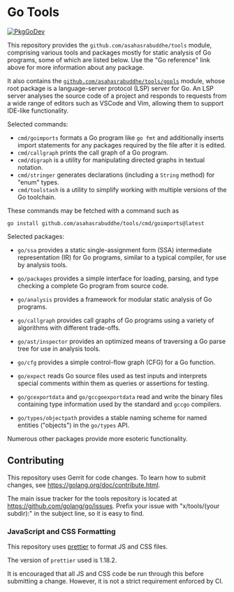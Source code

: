 # Go Tools

[![PkgGoDev](https://pkg.go.dev/badge/github.com/asahasrabuddhe/tools)](https://pkg.go.dev/github.com/asahasrabuddhe/tools)

This repository provides the `github.com/asahasrabuddhe/tools` module, comprising
various tools and packages mostly for static analysis of Go programs,
some of which are listed below.
Use the "Go reference" link above for more information about any package.

It also contains the
[`github.com/asahasrabuddhe/tools/gopls`](https://pkg.go.dev/github.com/asahasrabuddhe/tools/gopls)
module, whose root package is a language-server protocol (LSP) server for Go.
An LSP server analyses the source code of a project and
responds to requests from a wide range of editors such as VSCode and
Vim, allowing them to support IDE-like functionality.

<!-- List only packages of general interest below. -->

Selected commands:

- `cmd/goimports` formats a Go program like `go fmt` and additionally
  inserts import statements for any packages required by the file
  after it is edited.
- `cmd/callgraph` prints the call graph of a Go program.
- `cmd/digraph` is a utility for manipulating directed graphs in textual notation.
- `cmd/stringer` generates declarations (including a `String` method) for "enum" types.
- `cmd/toolstash` is a utility to simplify working with multiple versions of the Go toolchain.

These commands may be fetched with a command such as
```
go install github.com/asahasrabuddhe/tools/cmd/goimports@latest
```

Selected packages:

- `go/ssa` provides a static single-assignment form (SSA) intermediate
  representation (IR) for Go programs, similar to a typical compiler,
  for use by analysis tools.

- `go/packages` provides a simple interface for loading, parsing, and
  type checking a complete Go program from source code.

- `go/analysis` provides a framework for modular static analysis of Go
  programs.

- `go/callgraph` provides call graphs of Go programs using a variety
  of algorithms with different trade-offs.

- `go/ast/inspector` provides an optimized means of traversing a Go
  parse tree for use in analysis tools.

- `go/cfg` provides a simple control-flow graph (CFG) for a Go function.

- `go/expect` reads Go source files used as test inputs and interprets
  special comments within them as queries or assertions for testing.

- `go/gcexportdata` and `go/gccgoexportdata` read and write the binary
  files containing type information used by the standard and `gccgo` compilers.

- `go/types/objectpath` provides a stable naming scheme for named
  entities ("objects") in the `go/types` API.

Numerous other packages provide more esoteric functionality.

<!-- Some that didn't make the cut:

github.com/asahasrabuddhe/tools/benchmark/parse
github.com/asahasrabuddhe/tools/go/ast/astutil
github.com/asahasrabuddhe/tools/go/types/typeutil
github.com/asahasrabuddhe/tools/playground
github.com/asahasrabuddhe/tools/present
github.com/asahasrabuddhe/tools/refactor/importgraph
github.com/asahasrabuddhe/tools/refactor/rename
github.com/asahasrabuddhe/tools/refactor/satisfy
github.com/asahasrabuddhe/tools/txtar

-->

## Contributing

This repository uses Gerrit for code changes.
To learn how to submit changes, see https://golang.org/doc/contribute.html.

The main issue tracker for the tools repository is located at
https://github.com/golang/go/issues. Prefix your issue with "x/tools/(your
subdir):" in the subject line, so it is easy to find.

### JavaScript and CSS Formatting

This repository uses [prettier](https://prettier.io/) to format JS and CSS files.

The version of `prettier` used is 1.18.2.

It is encouraged that all JS and CSS code be run through this before submitting
a change. However, it is not a strict requirement enforced by CI.
